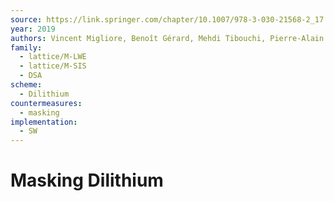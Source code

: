 ```yaml
---
source: https://link.springer.com/chapter/10.1007/978-3-030-21568-2_17
year: 2019
authors: Vincent Migliore, Benoît Gérard, Mehdi Tibouchi, Pierre-Alain Fouque
family:
  - lattice/M-LWE
  - lattice/M-SIS
  - DSA
scheme:
  - Dilithium
countermeasures:
  - masking
implementation:
  - SW
---
```

# Masking Dilithium